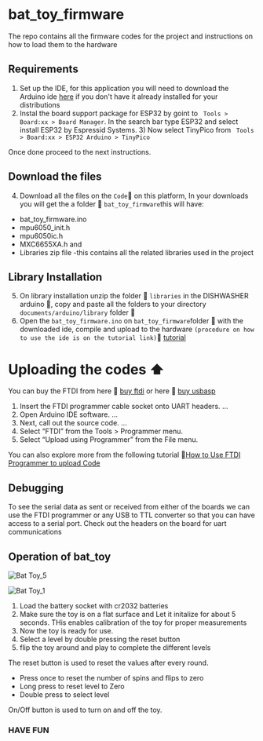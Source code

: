 # bat_toy_firmware

The repo contains all the firmware codes for the project and instructions on how to load them to the hardware

## Requirements
1) Set up the IDE, for this application you will need to download the Arduino ide [here](https://www.arduino.cc/en/software) if you don't have it already installed for your distributions
2) Instal the board support package for ESP32 by goint to ` Tools > Board:xx > Board Manager`. In the search bar type ESP32 and select install ESP32 by Espressid Systems.  3) Now select TinyPico from ` Tools > Board:xx > ESP32 Arduino > TinyPico`
 
 Once done proceed to the next instructions.
## Download the files 
4)  Download all the files on the `Code`:arrow_down_small: on this platform, In your downloads you will get the a folder :file_folder:  `bat_toy_firmware`this will have:
 - bat_toy_firmware.ino
 - mpu6050_init.h
 - mpu6050ic.h
 - MXC6655XA.h and
 - Libraries zip file -this contains all the related libraries used in the project
 ## Library Installation
5)  On library installation unzip the folder :file_folder: `libraries` in the DISHWASHER arduino :file_folder:, copy and paste all the folders to your directory `documents/arduino/library` folder :file_folder:
6)  Open the `bat_toy_firmware.ino`  on `bat_toy_firmware`folder :file_folder: with the downloaded ide, compile and upload to the hardware `(procedure on how to use the ide is on the tutorial link)`:link:    [tutorial](https://www.youtube.com/watch?v=nL34zDTPkcs&t=3s)

# Uploading the codes  :arrow_up:
You can buy the FTDI from here :link: [buy ftdi](https://www.amazon.com/HiLetgo-FT232RL-Converter-Adapter-Breakout/dp/B00IJXZQ7C/ref=sr_1_3?keywords=FTDI&qid=1650483928&sr=8-3)
or here 
 :link: [buy usbasp](https://www.amazon.com/CP2102-Module-Converter-Downloader-Compatible/dp/B092YMT52G_)

1) Insert the FTDI programmer cable socket onto UART headers. ...
2) Open Arduino IDE software. ...
3) Next, call out the source code. ...
4) Select “FTDI” from the Tools > Programmer menu.
5) Select “Upload using Programmer” from the File menu.

You can also explore more from the following tutorial :link:[How to Use FTDI Programmer to upload Code](https://www.youtube.com/watch?v=JYchUapoqzc)

## Debugging 
To see the serial data as sent or received from either of the boards we can use the FTDI programmer or any USB to TTL converter so that you can have access to a serial port. Check out the headers on the board for uart communications 

## Operation of bat_toy

![Bat Toy_5](https://user-images.githubusercontent.com/85989401/164313673-c9fc2fa7-dc00-43d8-b73d-02b5f9d99b8e.png)


![Bat Toy_1](https://user-images.githubusercontent.com/85989401/164313743-d3925834-eb23-4f5f-8454-727115c4af4c.png)

1. Load the battery socket with cr2032 batteries
2. Make sure the toy is on a flat surface and Let it initalize for about 5 seconds. THis enables calibration of the toy for proper measurements
3. Now the toy is ready for use. 
4. Select a level by double pressing the reset button
5. flip the toy around and play to complete the different levels

The reset button is used to reset the values after every round.
- Press once to reset the number of spins and flips to zero
- Long press to reset level to Zero
- Double press to select level

On/Off button is used to turn on and off the toy.
### HAVE FUN
